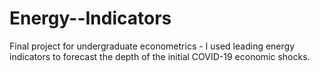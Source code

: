 # Energy--Indicators
Final project for undergraduate econometrics - I used leading energy indicators to forecast the depth of the initial COVID-19 economic shocks.
